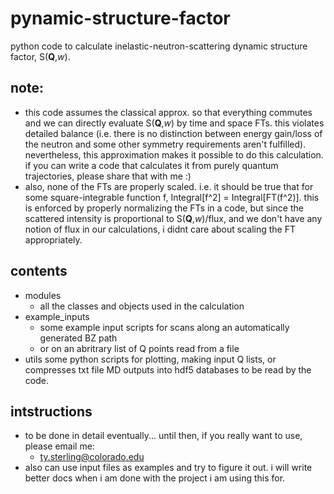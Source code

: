 # pynamic-structure-factor 
python code to calculate inelastic-neutron-scattering dynamic structure factor, S(**Q**,*w*).  

## note:
- this code assumes the classical approx. so that everything commutes and we can directly evaluate S(**Q**,*w*) by time and space FTs. this violates detailed balance (i.e. there is no distinction between energy gain/loss of the neutron and some other symmetry requirements aren't fulfilled). nevertheless, this approximation makes it possible to do this calculation. if you can write a code that calculates it from purely quantum trajectories, please share that with me :)
- also, none of the FTs are properly scaled. i.e. it should be true that for some square-integrable function f, Integral[f^2] = Integral[FT(f^2)]. this is enforced by properly normalizing the FTs in a code, but since the scattered intensity is proportional to S(**Q**,*w*)/flux, and we don't have any notion of flux in our calculations, i didnt care about scaling the FT appropriately. 

## contents
- modules
  - all the classes and objects used in the calculation
- example_inputs
  - some example input scripts for scans along an automatically generated BZ path
  - or on an abritrary list of Q points read from a file
- utils
  some python scripts for plotting, making input Q lists, or compresses txt file MD outputs into hdf5 databases to be read by the code. 

## intstructions
- to be done in detail eventually... until then, if you really want to use, please email me:
  - ty.sterling@colorado.edu
- also can use input files as examples and try to figure it out. i will write better docs when i am done with the project i am using this for. 

